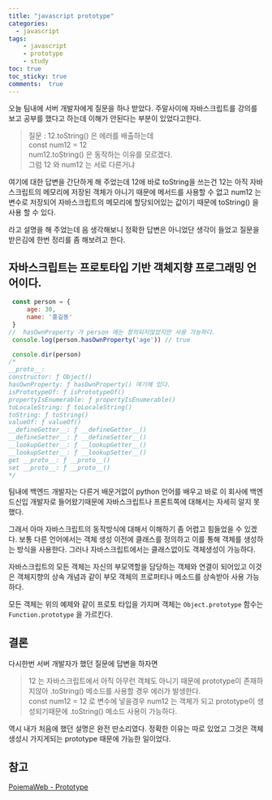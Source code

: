 ```yaml
---
title: "javascript prototype"
categories: 
  - javascript
tags: 
    - javascript
    - prototype
    - study
toc: true
toc_sticky: true
comments:  true
---
```


오늘 팀내에 서버 개발자에게 질문을 하나 받았다. 주말사이에 자바스크립트를 강의를 보고 공부를 했다고 하는데 이해가 안된다는 부분이 있었다고한다. 
  
> 질문 : 12.toString() 은 에러를 배출하는데   
> const num12 = 12  
> num12.toString() 은 동작하는 이유를 모르겠다.  
> 그럼 12 와 num12 는 서로 다른거냐  

여기에 대한 답변을 간단하게 해 주었는데 12에 바로 toString을 쓰는건 12는 아직 자바스크립트의 메모리에 저장된 객체가 아니기 때문에 메서드를 사용할 수 없고 num12 는 변수로 저장되어 자바스크립트의 메모리에 할당되어있는 값이기 때문에 toString() 을 사용 할 수 있다.   

라고 설명을 해 주었는데 음 생각해보니 정확한 답변은 아니었단 생각이 들었고 질문을 받은김에 한번 정리를 좀 해보려고 한다.  

## 자바스크립트는 프로토타입 기반 객체지향 프로그래밍 언어이다.

``` javascript
 const person = {
     age: 30,
     name: '홍길동'
 }
//  hasOwnProperty 가 person 에는 정의되지않았지만 사용 가능하다.
 console.log(person.hasOwnProperty('age')) // true

 console.dir(person)
/*
__proto__:
constructor: ƒ Object()
hasOwnProperty: ƒ hasOwnProperty() 여기에 있다.
isPrototypeOf: ƒ isPrototypeOf()
propertyIsEnumerable: ƒ propertyIsEnumerable()
toLocaleString: ƒ toLocaleString()
toString: ƒ toString()
valueOf: ƒ valueOf()
__defineGetter__: ƒ __defineGetter__()
__defineSetter__: ƒ __defineSetter__()
__lookupGetter__: ƒ __lookupGetter__()
__lookupSetter__: ƒ __lookupSetter__()
get __proto__: ƒ __proto__()
set __proto__: ƒ __proto__()
*/

```

팀내에 백엔드 개발자는 다른거 배운거없이 python 언어를 배우고 바로 이 회사에 백엔드신입 개발자로 들어왔기때문에 자바스크립트나 프론트쪽에 대해서는 자세히 알지 못했다.  
  
그래서 아마 자바스크립트의 동작방식에 대해서 이해하기 좀 어렵고 힘들었을 수 있겠다. 보통 다른 언어에서는 객체 생성 이전에 클래스를 정의하고 이를 통해 객체를 생성하는 방식을 사용한다. 그러나 자바스크립트에서는 클래스없이도 객체생성이 가능하다.
  
자바스크립트의 모든 객체는 자신의 부모역할을 담당하는 객체와 연결이 되어있고 이것은 객체지향의 상속 개념과 같이 부모 객체의 프로퍼티나 메소드를 상속받아 사용 가능하다.  
  
모든 객체는 위의 예제와 같이 프로토 타입을 가지며 객체는 ```Object.prototype``` 함수는 ```Function.prototype``` 을 가르킨다.

## 결론

다시한번 서버 개발자가 했던 질문에 답변을 하자면  

> 12 는 자바스크립트에서 아직 아무런 객체도 아니기 때문에 prototype이 존재하지않아 .toString() 메소드를 사용할 경우 에러가 발생한다.  
> const num12 = 12 로 변수에 넣을경우 num12 는 객체가 되고 prototype이 생성되기때문에 .toString() 메소드 사용이 가능하다.

역시 내가 처음에 했던 설명은 완전 딴소리였다. 정확한 이유는 따로 있었고 그것은 객체 생성시 가지게되는 prototype 때문에 가능한 일이었다.  

## 참고
[PoiemaWeb - Prototype](https://poiemaweb.com/js-prototype)